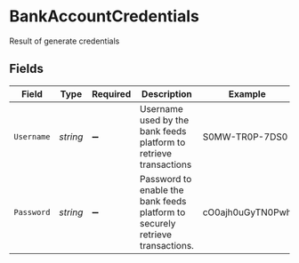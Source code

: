 # BankAccountCredentials

Result of generate credentials


## Fields

| Field                                                                         | Type                                                                          | Required                                                                      | Description                                                                   | Example                                                                       |
| ----------------------------------------------------------------------------- | ----------------------------------------------------------------------------- | ----------------------------------------------------------------------------- | ----------------------------------------------------------------------------- | ----------------------------------------------------------------------------- |
| `Username`                                                                    | *string*                                                                      | :heavy_minus_sign:                                                            | Username used by the bank feeds platform to retrieve transactions             | S0MW-TR0P-7DS0                                                                |
| `Password`                                                                    | *string*                                                                      | :heavy_minus_sign:                                                            | Password to enable the bank feeds platform to securely retrieve transactions. | cO0ajh0uGyTN0Pwh                                                              |